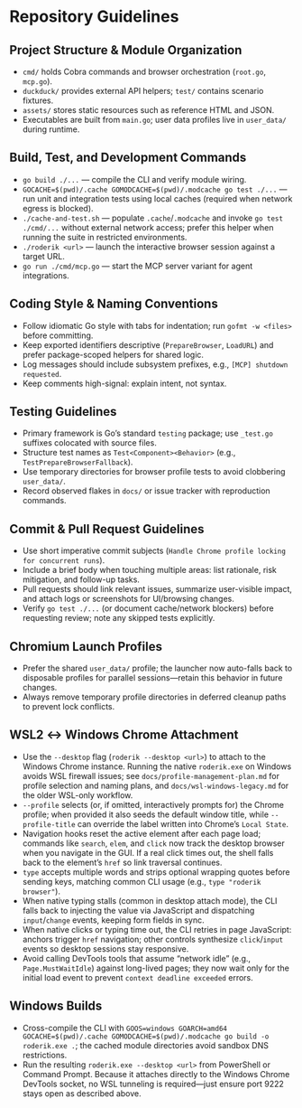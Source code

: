 # Repository Guidelines

## Project Structure & Module Organization
- `cmd/` holds Cobra commands and browser orchestration (`root.go`, `mcp.go`).
- `duckduck/` provides external API helpers; `test/` contains scenario fixtures.
- `assets/` stores static resources such as reference HTML and JSON.
- Executables are built from `main.go`; user data profiles live in `user_data/` during runtime.

## Build, Test, and Development Commands
- `go build ./...` — compile the CLI and verify module wiring.
- `GOCACHE=$(pwd)/.cache GOMODCACHE=$(pwd)/.modcache go test ./...` — run unit and integration tests using local caches (required when network egress is blocked).
- `./cache-and-test.sh` — populate `.cache`/`.modcache` and invoke `go test ./cmd/...` without external network access; prefer this helper when running the suite in restricted environments.
- `./roderik <url>` — launch the interactive browser session against a target URL.
- `go run ./cmd/mcp.go` — start the MCP server variant for agent integrations.

## Coding Style & Naming Conventions
- Follow idiomatic Go style with tabs for indentation; run `gofmt -w <files>` before committing.
- Keep exported identifiers descriptive (`PrepareBrowser`, `LoadURL`) and prefer package-scoped helpers for shared logic.
- Log messages should include subsystem prefixes, e.g., `[MCP] shutdown requested`.
- Keep comments high-signal: explain intent, not syntax.

## Testing Guidelines
- Primary framework is Go’s standard `testing` package; use `_test.go` suffixes colocated with source files.
- Structure test names as `Test<Component><Behavior>` (e.g., `TestPrepareBrowserFallback`).
- Use temporary directories for browser profile tests to avoid clobbering `user_data/`.
- Record observed flakes in `docs/` or issue tracker with reproduction commands.

## Commit & Pull Request Guidelines
- Use short imperative commit subjects (`Handle Chrome profile locking for concurrent runs`).
- Include a brief body when touching multiple areas: list rationale, risk mitigation, and follow-up tasks.
- Pull requests should link relevant issues, summarize user-visible impact, and attach logs or screenshots for UI/browsing changes.
- Verify `go test ./...` (or document cache/network blockers) before requesting review; note any skipped tests explicitly.

## Chromium Launch Profiles
- Prefer the shared `user_data/` profile; the launcher now auto-falls back to disposable profiles for parallel sessions—retain this behavior in future changes.
- Always remove temporary profile directories in deferred cleanup paths to prevent lock conflicts.

## WSL2 ↔ Windows Chrome Attachment
- Use the `--desktop` flag (`roderik --desktop <url>`) to attach to the Windows Chrome instance. Running the native `roderik.exe` on Windows avoids WSL firewall issues; see `docs/profile-management-plan.md` for profile selection and naming plans, and `docs/wsl-windows-legacy.md` for the older WSL-only workflow.
- `--profile` selects (or, if omitted, interactively prompts for) the Chrome profile; when provided it also seeds the default window title, while `--profile-title` can override the label written into Chrome’s `Local State`.
- Navigation hooks reset the active element after each page load; commands like `search`, `elem`, and `click` now track the desktop browser when you navigate in the GUI. If a real click times out, the shell falls back to the element’s `href` so link traversal continues.
- `type` accepts multiple words and strips optional wrapping quotes before sending keys, matching common CLI usage (e.g., `type "roderik browser"`).
- When native typing stalls (common in desktop attach mode), the CLI falls back to injecting the value via JavaScript and dispatching `input`/`change` events, keeping form fields in sync.
- When native clicks or typing time out, the CLI retries in page JavaScript: anchors trigger `href` navigation; other controls synthesize `click`/`input` events so desktop sessions stay responsive.
- Avoid calling DevTools tools that assume “network idle” (e.g., `Page.MustWaitIdle`) against long-lived pages; they now wait only for the initial load event to prevent `context deadline exceeded` errors.

## Windows Builds
- Cross-compile the CLI with `GOOS=windows GOARCH=amd64 GOCACHE=$(pwd)/.cache GOMODCACHE=$(pwd)/.modcache go build -o roderik.exe .`; the cached module directories avoid sandbox DNS restrictions.
- Run the resulting `roderik.exe --desktop <url>` from PowerShell or Command Prompt. Because it attaches directly to the Windows Chrome DevTools socket, no WSL tunneling is required—just ensure port 9222 stays open as described above.
